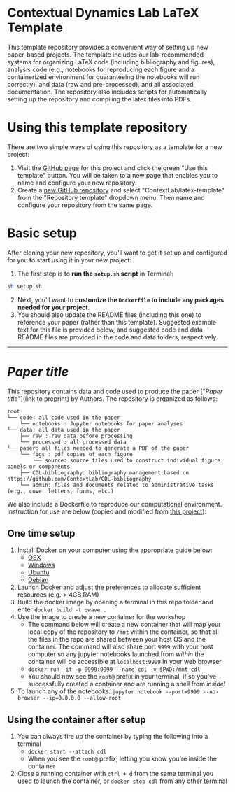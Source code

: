 # Contextual Dynamics Lab LaTeX Template

This template repository provides a convenient way of setting up new paper-based projects.  The template includes our lab-recommended systems for organizing LaTeX code (including bibliography and figures), analysis code (e.g., notebooks for reproducing each figure and a containerized environment for guaranteeing the notebooks will run correctly), and data (raw and pre-processed), and all associated documentation.  The repository also includes scripts for automatically setting up the repository and compiling the latex files into PDFs.

# Using this template repository

There are two simple ways of using this repository as a template for a new project:

1. Visit the [GitHub page](https://github.com/ContextLab/latex-base) for this project and click the green "Use this template" button.  You will be taken to a new page that enables you to name and configure your new repository.
2. Create a [new GitHub repository](https://github.com/new) and select "ContextLab/latex-template" from the "Repository template" dropdown menu.  Then name and configure your repository from the same page.

# Basic setup

After cloning your new repository, you'll want to get it set up and configured for you to start using it in your new project:

1.  The first step is to **run the `setup.sh` script** in Terminal:
```bash
sh setup.sh
```
2.  Next, you'll want to **customize the `Dockerfile` to include any packages needed for your project**.
3.  You should also update the README files (including this one) to reference your paper (rather than this template).  Suggested example text for this file is provided below, and suggested code and data README files are provided in the code and data folders, respectively.

***

# *Paper title*

This repository contains data and code used to produce the paper ["_Paper title_"](link to preprint) by Authors. The repository is organized as follows:

```
root
└── code: all code used in the paper
    └── notebooks : Jupyter notebooks for paper analyses
└── data: all data used in the paper
    ├── raw : raw data before processing
    └── processed : all processed data
└── paper: all files needed to generate a PDF of the paper
    └── figs : pdf copies of each figure
        └── source: source files used to construct individual figure panels or components
    ├── CDL-bibliography: bibliography management based on https://github.com/ContextLab/CDL-bibliography
    └── admin: files and documents related to administrative tasks (e.g., cover letters, forms, etc.)    
```

We also include a Dockerfile to reproduce our computational environment. Instruction for use are below (copied and modified from [this project](https://github.com/ContextLab/sherlock-topic-model-paper)):

## One time setup
1. Install Docker on your computer using the appropriate guide below:
    - [OSX](https://docs.docker.com/docker-for-mac/install/#download-docker-for-mac)
    - [Windows](https://docs.docker.com/docker-for-windows/install/)
    - [Ubuntu](https://docs.docker.com/engine/installation/linux/docker-ce/ubuntu/)
    - [Debian](https://docs.docker.com/engine/installation/linux/docker-ce/debian/)
2. Launch Docker and adjust the preferences to allocate sufficient resources (e.g. > 4GB RAM)
3. Build the docker image by opening a terminal in this repo folder and enter `docker build -t qwave .`  
4. Use the image to create a new container for the workshop
    - The command below will create a new container that will map your local copy of the repository to `/mnt` within the container, so that all the files in the repo are shared between your host OS and the container. The command will also share port `9999` with your host computer so any jupyter notebooks launched from *within* the container will be accessible at `localhost:9999` in your web browser
    - `docker run -it -p 9999:9999 --name cdl -v $PWD:/mnt cdl`
    - You should now see the `root@` prefix in your terminal, if so you've successfully created a container and are running a shell from *inside*!
5. To launch any of the notebooks: `jupyter notebook --port=9999 --no-browser --ip=0.0.0.0 --allow-root`

## Using the container after setup
1. You can always fire up the container by typing the following into a terminal
    - `docker start --attach cdl`
    - When you see the `root@` prefix, letting you know you're inside the container
2. Close a running container with `ctrl + d` from the same terminal you used to launch the container, or `docker stop cdl` from any other terminal
